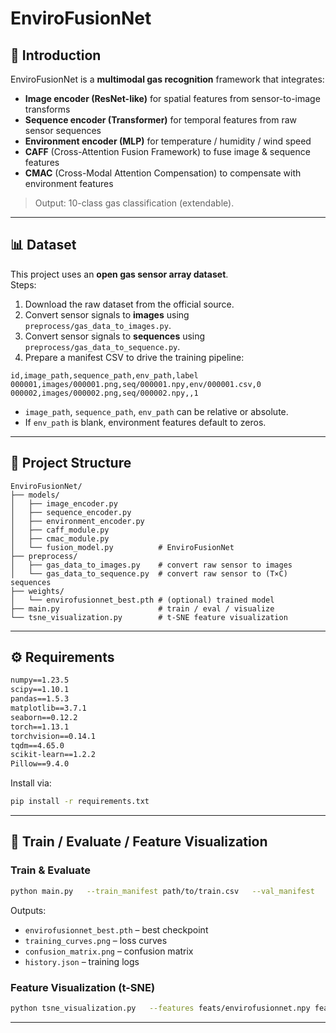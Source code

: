 # EnviroFusionNet

## 📖 Introduction

EnviroFusionNet is a **multimodal gas recognition** framework that integrates:
- **Image encoder (ResNet-like)** for spatial features from sensor-to-image transforms
- **Sequence encoder (Transformer)** for temporal features from raw sensor sequences
- **Environment encoder (MLP)** for temperature / humidity / wind speed
- **CAFF** (Cross-Attention Fusion Framework) to fuse image & sequence features
- **CMAC** (Cross-Modal Attention Compensation) to compensate with environment features

> Output: 10-class gas classification (extendable).

---

## 📊 Dataset

This project uses an **open gas sensor array dataset**.  
Steps:
1. Download the raw dataset from the official source.
2. Convert sensor signals to **images** using `preprocess/gas_data_to_images.py`.
3. Convert sensor signals to **sequences** using `preprocess/gas_data_to_sequence.py`.
4. Prepare a manifest CSV to drive the training pipeline:

```csv
id,image_path,sequence_path,env_path,label
000001,images/000001.png,seq/000001.npy,env/000001.csv,0
000002,images/000002.png,seq/000002.npy,,1
```

- `image_path`, `sequence_path`, `env_path` can be relative or absolute.
- If `env_path` is blank, environment features default to zeros.

---

## 📂 Project Structure

```
EnviroFusionNet/
├── models/
│   ├── image_encoder.py
│   ├── sequence_encoder.py
│   ├── environment_encoder.py
│   ├── caff_module.py
│   ├── cmac_module.py
│   └── fusion_model.py          # EnviroFusionNet
├── preprocess/
│   ├── gas_data_to_images.py    # convert raw sensor to images
│   └── gas_data_to_sequence.py  # convert raw sensor to (T×C) sequences
├── weights/
│   └── envirofusionnet_best.pth # (optional) trained model
├── main.py                      # train / eval / visualize
└── tsne_visualization.py        # t-SNE feature visualization
```

---

## ⚙️ Requirements

```txt
numpy==1.23.5
scipy==1.10.1
pandas==1.5.3
matplotlib==3.7.1
seaborn==0.12.2
torch==1.13.1
torchvision==0.14.1
tqdm==4.65.0
scikit-learn==1.2.2
Pillow==9.4.0
```

Install via:

```bash
pip install -r requirements.txt
```

---

## 🚀 Train / Evaluate / Feature Visualization

### Train & Evaluate
```bash
python main.py   --train_manifest path/to/train.csv   --val_manifest   path/to/val.csv   --test_manifest  path/to/test.csv   --weights_dir    ./weights   --batch_size 32 --epochs 30 --lr 1e-3 --num_classes 10
```

Outputs:
- `envirofusionnet_best.pth` – best checkpoint
- `training_curves.png` – loss curves
- `confusion_matrix.png` – confusion matrix
- `history.json` – training logs

### Feature Visualization (t-SNE)
```bash
python tsne_visualization.py   --features feats/envirofusionnet.npy feats/resnet.npy   --labels   labels.npy   --names    class_names.txt   --out      figures/tsne_compare.png   --title    "EnviroFusionNet vs. ResNet"
```
---
